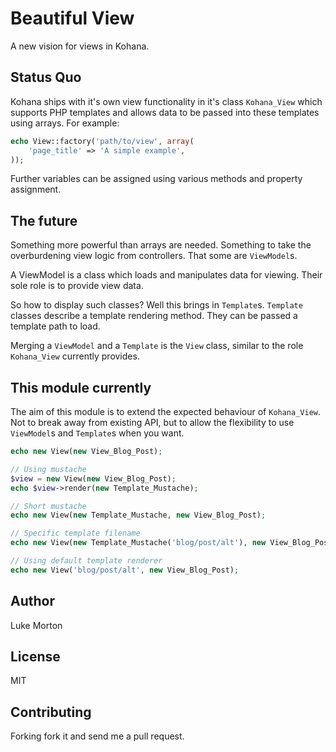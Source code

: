 # Beautiful View

A new vision for views in Kohana. 

## Status Quo

Kohana ships with it's own view functionality in it's class
`Kohana_View` which supports PHP templates and allows data to be
passed into these templates using arrays. For example:

```php
echo View::factory('path/to/view', array(
	'page_title' => 'A simple example',
));
```

Further variables can be assigned using various methods and property
assignment.

## The future

Something more powerful than arrays are needed. Something to take the
overburdening view logic from controllers. That some are
`ViewModel`s.

A ViewModel is a class which loads and manipulates data for viewing.
Their sole role is to provide view data.

So how to display such classes? Well this brings in `Template`s.
`Template` classes describe a template rendering method. They can be 
passed a template path to load.

Merging a `ViewModel` and a `Template` is the `View` class, similar
to the role `Kohana_View` currently provides.

## This module currently

The aim of this module is to extend the expected behaviour of
`Kohana_View`. Not to break away from existing API, but to allow the
flexibility to use `ViewModel`s and `Template`s when you want.

```php
echo new View(new View_Blog_Post);

// Using mustache
$view = new View(new View_Blog_Post);
echo $view->render(new Template_Mustache);

// Short mustache
echo new View(new Template_Mustache, new View_Blog_Post);

// Specific template filename
echo new View(new Template_Mustache('blog/post/alt'), new View_Blog_Post);

// Using default template renderer
echo new View('blog/post/alt', new View_Blog_Post);
```

## Author

Luke Morton

## License

MIT

## Contributing

Forking fork it and send me a pull request.

